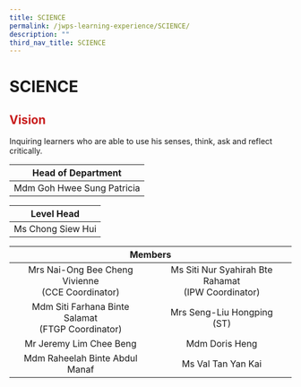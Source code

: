 ```yaml
---
title: SCIENCE
permalink: /jwps-learning-experience/SCIENCE/
description: ""
third_nav_title: SCIENCE
---
```

# SCIENCE

## <span style = "color: #c81b1b"> <b>Vision</b> </span>

Inquiring learners who are able to use his senses, think, ask and reflect critically.

|     Head of Department     |
|:--------------------------:|
| Mdm Goh Hwee Sung Patricia |

| Level Head |
|:---:|
| Ms Chong Siew Hui |

<table>
<thead>
  <tr>
    <th colspan="2" style="text-align: center;">Members</th>
  </tr>
</thead>
<tbody>
  <tr>
    <td style="text-align: center;">Mrs Nai-Ong Bee Cheng Vivienne<br>(CCE Coordinator)</td>
    <td style="text-align: center;">Ms Siti Nur Syahirah Bte Rahamat<br>(IPW Coordinator)</td>
  </tr>
  <tr>
    <td style="text-align: center;"> Mdm Siti Farhana Binte Salamat<br>(FTGP Coordinator)</td>
    <td style="text-align: center;">Mrs Seng-Liu Hongping <br>(ST)</td>
  </tr>
  <tr>
    <td style="text-align: center;"> Mr Jeremy Lim Chee Beng<br></td>
    <td style="text-align: center;"> Mdm Doris Heng</td>
  </tr>
  <tr>
    <td style="text-align: center;"> Mdm Raheelah Binte Abdul Manaf</td>
    <td style="text-align: center;">Ms Val Tan Yan Kai </td>
  </tr>
</tbody>
</table>